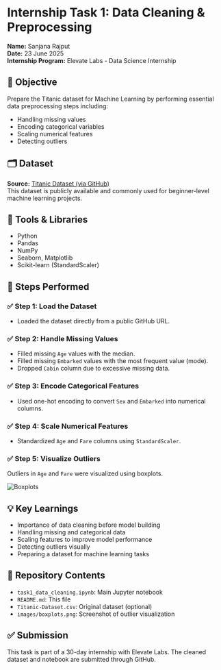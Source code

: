 
# Internship Task 1: Data Cleaning & Preprocessing

**Name:** Sanjana Rajput  
**Date:** 23 June 2025  
**Internship Program:** Elevate Labs - Data Science Internship  

## 📌 Objective
Prepare the Titanic dataset for Machine Learning by performing essential data preprocessing steps including:
- Handling missing values
- Encoding categorical variables
- Scaling numerical features
- Detecting outliers

## 🗂 Dataset
**Source:** [Titanic Dataset (via GitHub)](https://raw.githubusercontent.com/datasciencedojo/datasets/master/titanic.csv)  
This dataset is publicly available and commonly used for beginner-level machine learning projects.

## 🔧 Tools & Libraries
- Python
- Pandas
- NumPy
- Seaborn, Matplotlib
- Scikit-learn (StandardScaler)

## 🧼 Steps Performed

### ✅ Step 1: Load the Dataset
- Loaded the dataset directly from a public GitHub URL.

### ✅ Step 2: Handle Missing Values
- Filled missing `Age` values with the median.
- Filled missing `Embarked` values with the most frequent value (mode).
- Dropped `Cabin` column due to excessive missing data.

### ✅ Step 3: Encode Categorical Features
- Used one-hot encoding to convert `Sex` and `Embarked` into numerical columns.

### ✅ Step 4: Scale Numerical Features
- Standardized `Age` and `Fare` columns using `StandardScaler`.

### ✅ Step 5: Visualize Outliers
Outliers in `Age` and `Fare` were visualized using boxplots.

![Boxplots](images/boxplots.png)

## 💡 Key Learnings
- Importance of data cleaning before model building
- Handling missing and categorical data
- Scaling features to improve model performance
- Detecting outliers visually
- Preparing a dataset for machine learning tasks

## 📁 Repository Contents
- `task1_data_cleaning.ipynb`: Main Jupyter notebook
- `README.md`: This file
- `Titanic-Dataset.csv`: Original dataset (optional)
- `images/boxplots.png`: Screenshot of outlier visualization

## ✅ Submission
This task is part of a 30-day internship with Elevate Labs. The cleaned dataset and notebook are submitted through GitHub.
